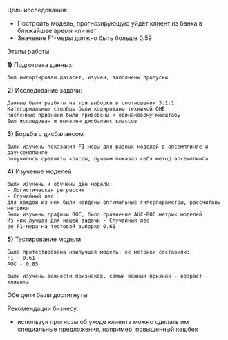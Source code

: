 Цель исследования:
- Построить модель, прогнозирующую уйдёт клиент из банка в ближайшее время или нет
- Значение F1-меры должно быть больше 0.59

Этапы работы:

**1)** Подготовка данных:

    был импортирован датасет, изучен, заполнены пропуски
**2)** Исследование задачи:
    
    Данные были разбиты на три выборки в соотношении 3:1:1
    Категориальные столбцы были кодированы техникой OHE
    Численные признаки были приведены к одинаковому масштабу
    Был исследован и выявлен дисбаланс классов

**3)** Борьба с дисбалансом
    
    были изучены показания F1-меры для разных моделей в апсемплинге и даунсемплинге
    получилось сравнять классы, лучшим показал себя метод апсемплинга

**4)** Изучение моделей
    
    были изучены и обучены две модели:
    - Логистическая регрессия
    - Случайный лес
    для каждой из них были найдены оптимальные гиперпараметры, рассчитаны метрики
    Были изучены графики ROC, было сравнение AUC-ROC метрик моделей
    Из них лучшая для нашей задачи - Случайный лес
    ее F1-мера на тестовой выборке 0.61

**5)** Тестирование модели
    
    Была протестирована наилучшая модель, ее метрики составили:
    F1 - 0.61
    AUC - 0.85
    
    были изучены важности признаков, самый важный признак - возраст клиента
    
    
    
    
Обе цели были достигнуты


Рекомендации бизнесу:
- используя прогнозы об уходе клиента можно сделать им специальные предложения, например, повышенный кешбек